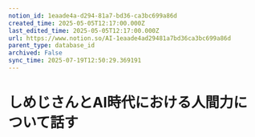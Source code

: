 ```yaml
---
notion_id: 1eaade4a-d294-81a7-bd36-ca3bc699a86d
created_time: 2025-05-05T12:17:00.000Z
last_edited_time: 2025-05-05T12:17:00.000Z
url: https://www.notion.so/AI-1eaade4ad29481a7bd36ca3bc699a86d
parent_type: database_id
archived: False
sync_time: 2025-07-19T12:50:29.369191
---
```


# しめじさんとAI時代における人間力について話す

